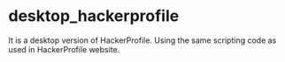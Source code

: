 # desktop_hackerprofile
It is a desktop version of HackerProfile. Using the same scripting code as used in HackerProfile website.

